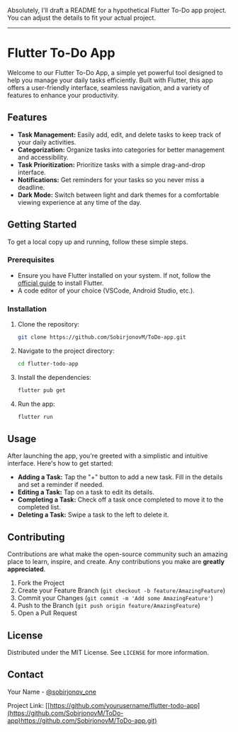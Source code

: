 Absolutely, I'll draft a README for a hypothetical Flutter To-Do app project. You can adjust the details to fit your actual project.

---

# Flutter To-Do App

Welcome to our Flutter To-Do App, a simple yet powerful tool designed to help you manage your daily tasks efficiently. Built with Flutter, this app offers a user-friendly interface, seamless navigation, and a variety of features to enhance your productivity.

## Features

- **Task Management:** Easily add, edit, and delete tasks to keep track of your daily activities.
- **Categorization:** Organize tasks into categories for better management and accessibility.
- **Task Prioritization:** Prioritize tasks with a simple drag-and-drop interface.
- **Notifications:** Get reminders for your tasks so you never miss a deadline.
- **Dark Mode:** Switch between light and dark themes for a comfortable viewing experience at any time of the day.

## Getting Started

To get a local copy up and running, follow these simple steps.

### Prerequisites

- Ensure you have Flutter installed on your system. If not, follow the [official guide](https://flutter.dev/docs/get-started/install) to install Flutter.
- A code editor of your choice (VSCode, Android Studio, etc.).

### Installation

1. Clone the repository:
   ```sh
   git clone https://github.com/SobirjonovM/ToDo-app.git
   ```
2. Navigate to the project directory:
   ```sh
   cd flutter-todo-app
   ```
3. Install the dependencies:
   ```sh
   flutter pub get
   ```
4. Run the app:
   ```sh
   flutter run
   ```

## Usage

After launching the app, you're greeted with a simplistic and intuitive interface. Here's how to get started:

- **Adding a Task:** Tap the "+" button to add a new task. Fill in the details and set a reminder if needed.
- **Editing a Task:** Tap on a task to edit its details.
- **Completing a Task:** Check off a task once completed to move it to the completed list.
- **Deleting a Task:** Swipe a task to the left to delete it.

## Contributing

Contributions are what make the open-source community such an amazing place to learn, inspire, and create. Any contributions you make are **greatly appreciated**.

1. Fork the Project
2. Create your Feature Branch (`git checkout -b feature/AmazingFeature`)
3. Commit your Changes (`git commit -m 'Add some AmazingFeature'`)
4. Push to the Branch (`git push origin feature/AmazingFeature`)
5. Open a Pull Request

## License

Distributed under the MIT License. See `LICENSE` for more information.

## Contact

Your Name - [@sobirjonov_one](https://t.me/sobirjonov_one)

Project Link: [[https://github.com/yourusername/flutter-todo-app](https://github.com/SobirjonovM/ToDo-app)https://github.com/SobirjonovM/ToDo-app.git)
